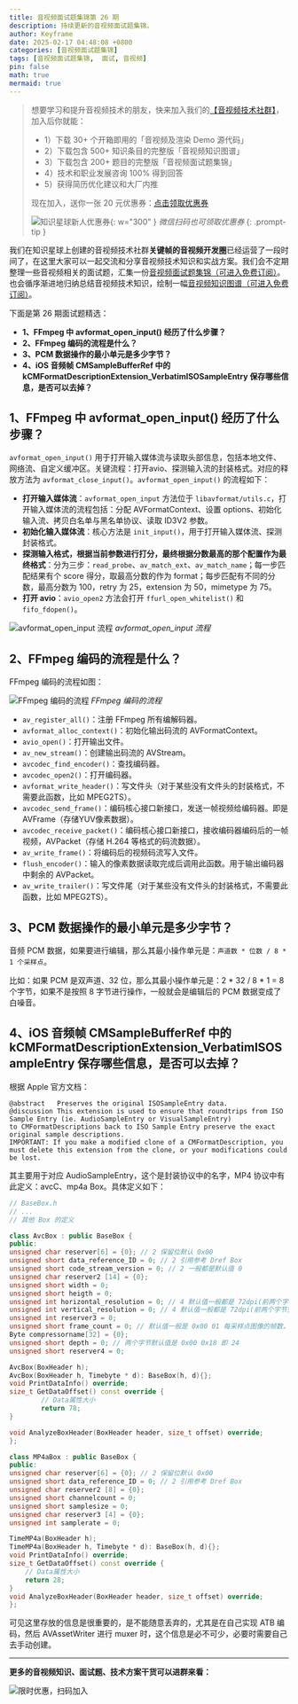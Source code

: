 ```yaml
---
title: 音视频面试题集锦第 26 期
description: 持续更新的音视频面试题集锦。
author: Keyframe
date: 2025-02-17 04:48:08 +0800
categories: [音视频面试题集锦]
tags: [音视频面试题集锦,  面试, 音视频]
pin: false
math: true
mermaid: true
---
```


>想要学习和提升音视频技术的朋友，快来加入我们的<a href="https://t.zsxq.com/jRprT" target="_blank" rel="noopener noreferrer">【音视频技术社群】</a>，加入后你就能：
>
>- 1）下载 30+ 个开箱即用的「音视频及渲染 Demo 源代码」
>- 2）下载包含 500+ 知识条目的完整版「音视频知识图谱」
>- 3）下载包含 200+ 题目的完整版「音视频面试题集锦」
>- 4）技术和职业发展咨询 100% 得到回答
>- 5）获得简历优化建议和大厂内推
>  
>现在加入，送你一张 20 元优惠券：<a href="https://t.zsxq.com/jRprT" target="_blank" rel="noopener noreferrer">点击领取优惠券</a>
>
>![知识星球新人优惠券](assets/img/keyframe-zsxq-coupon.png){: w="300" }
>_微信扫码也可领取优惠券_
{: .prompt-tip }



我们在知识星球上创建的音视频技术社群**关键帧的音视频开发圈**已经运营了一段时间了，在这里大家可以一起交流和分享音视频技术知识和实战方案。我们会不定期整理一些音视频相关的面试题，汇集一份[音视频面试题集锦（可进入免费订阅）](https://mp.weixin.qq.com/mp/appmsgalbum?__biz=MjM5MTkxOTQyMQ==&action=getalbum&album_id=2380776196751425539#wechat_redirect)。也会循序渐进地归纳总结音视频技术知识，绘制一幅[音视频知识图谱（可进入免费订阅）](https://mp.weixin.qq.com/mp/appmsgalbum?__biz=MjM5MTkxOTQyMQ==&action=getalbum&album_id=2349658423078092802#wechat_redirect)。

下面是第 26 期面试题精选：

- **1、FFmpeg 中 avformat_open_input() 经历了什么步骤？**
- **2、FFmpeg 编码的流程是什么？**
- **3、PCM 数据操作的最小单元是多少字节？**
- **4、iOS 音频帧 CMSampleBufferRef 中的 kCMFormatDescriptionExtension_VerbatimISOSampleEntry 保存哪些信息，是否可以去掉？**

## 1、FFmpeg 中 avformat_open_input() 经历了什么步骤？

`avformat_open_input()` 用于打开输入媒体流与读取头部信息，包括本地文件、网络流、自定义缓冲区。关键流程：打开avio、探测输入流的封装格式。对应的释放方法为 `avformat_close_input()`。`avformat_open_input()` 的流程如下：

- **打开输入媒体流**：`avformat_open_input` 方法位于 `libavformat/utils.c`，打开输入媒体流的流程包括：分配 AVFormatContext、设置 options、初始化输入流、拷贝白名单与黑名单协议、读取 ID3V2 参数。
- **初始化输入媒体流**：核心方法是 `init_input()`，用于打开输入媒体流、探测封装格式。
- **探测输入格式，根据当前参数进行打分，最终根据分数最高的那个配置作为最终格式**：分为三步：`read_probe`、`av_match_ext`、`av_match_name`；每一步匹配结果有个 score 得分，取最高分数的作为 format；每步匹配有不同的分数，最高分数为 100，retry 为 25，extension 为 50，mimetype 为 75。
- **打开 avio**：`avio_open2` 方法会打开 `ffurl_open_whitelist()` 和 `fifo_fdopen()`。



![avformat_open_input 流程](assets/resource/av-interview-qa/avformat_open_input.png)
_avformat_open_input 流程_




## 2、FFmpeg 编码的流程是什么？

FFmpeg 编码的流程如图：



![FFmpeg 编码的流程](assets/resource/av-interview-qa/ffmpeg_encode.png)
_FFmpeg 编码的流程_

- `av_register_all()`：注册 FFmpeg 所有编解码器。
- `avformat_alloc_context()`：初始化输出码流的 AVFormatContext。
- `avio_open()`：打开输出文件。
- `av_new_stream()`：创建输出码流的 AVStream。
- `avcodec_find_encoder()`：查找编码器。
- `avcodec_open2()`：打开编码器。
- `avformat_write_header()`：写文件头（对于某些没有文件头的封装格式，不需要此函数，比如 MPEG2TS）。
- `avcodec_send_frame()`：编码核心接口新接口，发送一帧视频给编码器。即是 AVFrame（存储YUV像素数据）。
- `avcodec_receive_packet()`：编码核心接口新接口，接收编码器编码后的一帧视频，AVPacket（存储 H.264 等格式的码流数据）。
- `av_write_frame()`：将编码后的视频码流写入文件。
- `flush_encoder()`：输入的像素数据读取完成后调用此函数。用于输出编码器中剩余的 AVPacket。
- `av_write_trailer()`：写文件尾（对于某些没有文件头的封装格式，不需要此函数，比如 MPEG2TS）。




## 3、PCM 数据操作的最小单元是多少字节？

音频 PCM 数据，如果要进行编辑，那么其最小操作单元是：`声道数 * 位数 / 8 * 1 个采样点`。

比如：如果 PCM 是双声道、32 位，那么其最小操作单元是：2 * 32 / 8 * 1 = 8 个字节，如果不是按照 8 字节进行操作，一般就会是编辑后的 PCM 数据变成了白噪音。




## 4、iOS 音频帧 CMSampleBufferRef 中的 kCMFormatDescriptionExtension_VerbatimISOSampleEntry 保存哪些信息，是否可以去掉？

根据 Apple 官方文档：

```objc
@abstract	Preserves the original ISOSampleEntry data.
@discussion This extension is used to ensure that roundtrips from ISO Sample Entry (ie. AudioSampleEntry or VisualSampleEntry)
to CMFormatDescriptions back to ISO Sample Entry preserve the exact original sample descriptions.
IMPORTANT: If you make a modified clone of a CMFormatDescription, you must delete this extension from the clone, or your modifications could be lost.
```

其主要用于对应 AudioSampleEntry，这个是封装协议中的名字，MP4 协议中有此定义：avcC、mp4a Box。具体定义如下：

```c++
// BaseBox.h
// ...
// 其他 Box 的定义

class AvcBox : public BaseBox {
public:
unsigned char reserver[6] = {0}; // 2 保留位默认 0x00
unsigned short data_reference_ID = 0; // 2 引用参考 Dref Box
unsigned short code_stream_version = 0; // 2 一般都是默认值 0
unsigned char reserver2 [14] = {0};
unsigned short width = 0;
unsigned short heigth = 0;
unsigned int horizontal_resolution = 0; // 4 默认值一般都是 72dpi(前两个字节整数部分，后面两个字节小数部分)
unsigned int vertical_resolution = 0; // 4 默认值一般都是 72dpi(前两个字节整数部分，后面两个字节小数部分)
unsigned int reserver3 = 0;
unsigned short frame_count = 0; // 默认值一般是 0x00 01 每采样点图像的帧数，一般为 1，有些情况下，每个采样点有多帧
Byte compressorname[32] = {0};
unsigned short depth = 0; // 两个字节默认值是 0x00 0x18 即 24
unsigned short reserver4 = 0;

AvcBox(BoxHeader h);
AvcBox(BoxHeader h, Timebyte * d): BaseBox(h, d){};
void PrintDataInfo() override;
size_t GetDataOffset() const override {
		// Data属性大小
		return 78;
}

void AnalyzeBoxHeader(BoxHeader header, size_t offset) override;
};

class MP4aBox : public BaseBox {
public:
unsigned char reserver[6] = {0}; // 2 保留位默认 0x00
unsigned short data_reference_ID = 0; // 2 引用参考 Dref Box
unsigned char reserver2 [8] = {0};
unsigned short channelcount = 0;
unsigned short samplesize = 0;
unsigned char reserver3 [4] = {0};
unsigned int samplerate = 0;

TimeMP4a(BoxHeader h);
TimeMP4a(BoxHeader h, Timebyte * d): BaseBox(h, d){};
void PrintDataInfo() override;
size_t GetDataOffset() const override {
	// Data属性大小
	return 28;
}
void AnalyzeBoxHeader(BoxHeader header, size_t offset) override;
};
```

可见这里存放的信息是很重要的，是不能随意丢弃的，尤其是在自己实现 ATB 编码，然后 AVAssetWriter 进行 muxer 时，这个信息是必不可少，必要时需要自己去手动创建。

------

**更多的音视频知识、面试题、技术方案干货可以进群来看：**

![限时优惠，扫码加入](assets/img/keyframe-zsxq.png)


